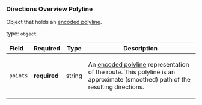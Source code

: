 <!--- This is a generated file, do not edit! -->
<!--- [START maps_http_schema_directionsoverviewpolyline] -->
<h3 class="schema-object" id="DirectionsOverviewPolyline">Directions Overview Polyline</h3>

Object that holds an [encoded polyline](https://developers.google.com/maps/documentation/utilities/polylinealgorithm).

type: `object`

| Field    | Required     | Type   | Description                                                                                                                                                                                                                                                                    |
| :------- | ------------ | ------ | ------------------------------------------------------------------------------------------------------------------------------------------------------------------------------------------------------------------------------------------------------------------------------ |
| `points` | **required** | string | <div class="nonref-property-description"><p>An <a href="https://developers.google.com/maps/documentation/utilities/polylinealgorithm">encoded polyline</a> representation of the route. This polyline is an approximate (smoothed) path of the resulting directions.</p></div> |

<!--- [END maps_http_schema_directionsoverviewpolyline] -->
